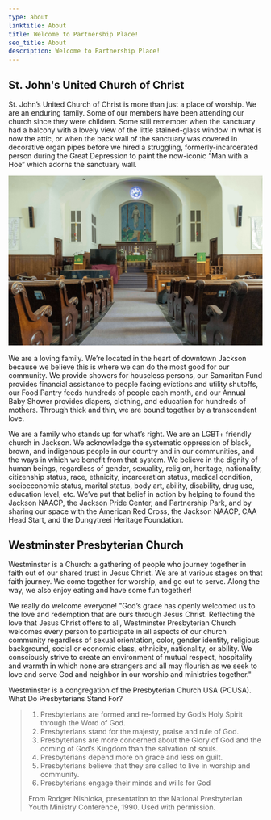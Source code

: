 ```yaml
---
type: about
linktitle: About
title: Welcome to Partnership Place!
seo_title: About
description: Welcome to Partnership Place!
---
```


## St. John's United Church of Christ

St. John’s United Church of Christ is more than just a place of worship. We are an enduring family. Some of our members have been attending our church since they were children. Some still remember when the sanctuary had a balcony with a lovely view of the little stained-glass window in what is now the attic, or when the back wall of the sanctuary was covered in decorative organ pipes before we hired a struggling, formerly-incarcerated person during the Great Depression to paint the now-iconic “Man with a Hoe” which adorns the sanctuary wall.

![A photograph of our sanctuary.](mwah.jpg "A photograph of our sanctuary.")

We are a loving family. We’re located in the heart of downtown Jackson because we believe this is where we can do the most good for our community. We provide showers for houseless persons, our Samaritan Fund provides financial assistance to people facing evictions and utility shutoffs, our Food Pantry feeds hundreds of people each month, and our Annual Baby Shower provides diapers, clothing, and education for hundreds of mothers. Through thick and thin, we are bound together by a transcendent love.

We are a family who stands up for what’s right. We are an LGBT+ friendly church in Jackson. We acknowledge the systematic oppression of black, brown, and indigenous people in our country and in our communities, and the ways in which we benefit from that system. We believe in the dignity of human beings, regardless of gender, sexuality, religion, heritage, nationality, citizenship status, race, ethnicity, incarceration status, medical condition, socioeconomic status, marital status, body art, ability, disability, drug use, education level, etc. We’ve put that belief in action by helping to found the Jackson NAACP, the Jackson Pride Center, and Partnership Park, and by sharing our space with the American Red Cross, the Jackson NAACP, CAA Head Start, and the Dungytreei Heritage Foundation.

## Westminster Presbyterian Church

Westminster is a Church: a gathering of people who journey together in faith out of our shared trust in Jesus Christ. We are at various stages on that faith journey. We come together for worship, and go out to serve. Along the way, we also enjoy eating and have some fun together!

We really do welcome everyone! "God’s grace has openly welcomed us to the love and redemption that are ours through Jesus Christ. Reflecting the love that Jesus Christ offers to all, Westminster Presbyterian Church welcomes every person to participate in all aspects of our church community regardless of sexual orientation, color, gender identity, religious background, social or economic class, ethnicity, nationality, or ability. We consciously strive to create an environment of mutual respect, hospitality and warmth in which none are strangers and all may flourish as we seek to love and serve God and neighbor in our worship and ministries together."

Westminster is a congregation of the Presbyterian Church USA (PCUSA). What Do Presbyterians Stand For?
​
> 1. Presbyterians are formed and re-formed by God’s Holy Spirit through the Word of God.
> 2. Presbyterians stand for the majesty, praise and rule of God.
> 3. Presbyterians are more concerned about the Glory of God and the coming of God’s Kingdom than the salvation of souls.
> 4. Presbyterians depend more on grace and less on guilt.
> 5. Presbyterians believe that they are called to live in worship and community.
> 6. Presbyterians engage their minds and wills for God
>
> From Rodger Nishioka, presentation to the National Presbyterian Youth Ministry Conference, 1990.  Used with permission.